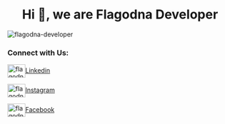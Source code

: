 <h1 align="center">Hi 👋, we are Flagodna Developer</h1>
<p align="left"> <img src="https://komarev.com/ghpvc/?username=flagodna-developer&label=Profile%20views&color=0e75b6&style=flat" alt="flagodna-developer" /> </p>

  

<h3 align="left">Connect with Us:</h3>
<p align="left">
<a href="https://linkedin.com/in/flagodna-developer" target="blank"><img align="center" src="https://raw.githubusercontent.com/rahuldkjain/github-profile-readme-generator/master/src/images/icons/Social/linked-in-alt.svg" alt="flagodna-developer" height="30" width="40" />Linkedin</a></p>
  
<p align="left">
<a href="https://www.instagram.com/flagodna.dev" target="blank"><img align="center" src="https://raw.githubusercontent.com/rahuldkjain/github-profile-readme-generator/master/src/images/icons/Social/instagram.svg" alt="flagodna-developer" height="30" width="40" />Instagram</a>
</p>
<p align="left">
<a href="https://web.facebook.com/flagodna" target="blank"><img align="center" src="https://raw.githubusercontent.com/rahuldkjain/github-profile-readme-generator/master/src/images/icons/Social/facebook-alt.svg" alt="flagodna-developer" height="30" width="40" />Facebook</a>
</p>
 
